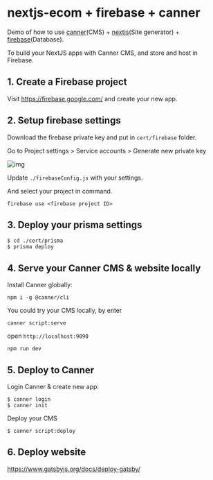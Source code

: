 # nextjs-ecom + firebase + canner

Demo of how to use [canner](https://www.canner.io)(CMS) + [nextjs](https://www.nextjs.org/docs)(Site generator) + [firebase](https://www.firebase.com/)(Database).

To build your NextJS apps with Canner CMS, and store and host in Firebase.

## 1. Create a Firebase project

Visit https://firebase.google.com/ and create your new app.

## 2. Setup firebase settings

Download the firebase private key and put in `cert/firebase` folder.

Go to Project settings > Service accounts > Generate new private key

![img](https://www.canner.io/img/firebasesdk.gif)

Update `./firebaseConfig.js` with your settings.

And select your project in command.

```
firebase use <firebase project ID>
```

## 3. Deploy your prisma settings

```
$ cd ./cert/prisma
$ prisma deploy
```

## 4. Serve your Canner CMS & website locally

Install Canner globally:

```
npm i -g @canner/cli
```

You could try your CMS locally, by enter

```
canner script:serve
```

open `http://localhost:9090`

```
npm run dev
```

## 5. Deploy to Canner

Login Canner & create new app:

```
$ canner login
$ canner init
```

Deploy your CMS

```
$ canner script:deploy
```

## 6. Deploy website

https://www.gatsbyjs.org/docs/deploy-gatsby/
